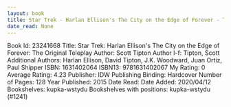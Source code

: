 ```yaml
---
layout: book
title: Star Trek - Harlan Ellison's The City on the Edge of Forever - The Original Teleplay
date_read: None
---
```


Book Id: 23241668
Title: Star Trek: Harlan Ellison's The City on the Edge of Forever: The Original Teleplay
Author: Scott Tipton
Author l-f: Tipton, Scott
Additional Authors: Harlan Ellison, David Tipton, J.K. Woodward, Juan Ortiz, Paul Shipper
ISBN: 1631402064
ISBN13: 9781631402067
My Rating: 0
Average Rating: 4.23
Publisher: IDW Publishing
Binding: Hardcover
Number of Pages: 128
Year Published: 2015
Date Read: 
Date Added: 2020/04/12
Bookshelves: kupka-wstydu
Bookshelves with positions: kupka-wstydu (#1241)

